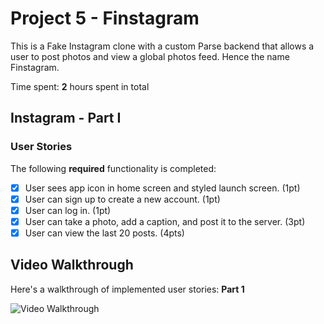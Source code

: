 # Project 5 - Finstagram

This is a Fake Instagram clone with a custom Parse backend that allows a user to post photos and view a global photos feed.
Hence the name Finstagram.

Time spent: **2** hours spent in total

## Instagram - Part I

### User Stories

The following **required** functionality is completed:

- [x] User sees app icon in home screen and styled launch screen. (1pt)
- [x] User can sign up to create a new account. (1pt)
- [x] User can log in. (1pt)
- [x] User can take a photo, add a caption, and post it to the server. (3pt)
- [x] User can view the last 20 posts. (4pts)

## Video Walkthrough

Here's a walkthrough of implemented user stories:
****Part 1****

<img src='https://recordit.co/m8A69uPYnh.gif' title='Video Walkthrough' width='' alt='Video Walkthrough' />
